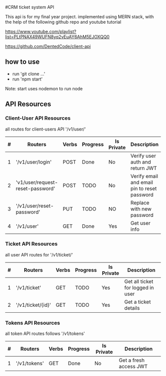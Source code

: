 #CRM ticket system API

This api is for my final year project. implemented using MERN stack, with the help of the following github repo and youtube tutorial

https://www.youtube.com/playlist?list=PLtPNAX49WUFN8yq2vEuAY6AhM5EJOXQQ0

https://github.com/DentedCode/client-api

## how to use

- run 'git clone ...'
- run 'npm start'

Note: start uses nodemon to run node

## API Resources

### Client-User API Resources

all routes for client-users API '/v1/user/'

| #   | Routers                          | Verbs | Progress | Is Private | Description                                  |
| --- | -------------------------------- | ----- | -------- | ---------- | -------------------------------------------- |
| 1   | '/v1/user/login'                 | POST  | Done     | No         | Verify user auth and return JWT              |
| 2   | 'v1/user/request-reset-password' | POST  | TODO     | No         | Verify email and email pin to reset password |
| 3   | '/v1/user/reset-password'        | PUT   | TODO     | NO         | Replace with new password                    |
| 4   | '/v1/user'                       | GET   | Done     | Yes        | Get user info                                |

### Ticket API Resources

all user API routes for '/v1/ticket/'

| #   | Routers           | Verbs | Progress | Is Private | Description                       |
| --- | ----------------- | ----- | -------- | ---------- | --------------------------------- |
| 1   | '/v1/ticket'      | GET   | TODO     | Yes        | Get all ticket for logged in user |
| 2   | '/v1/ticket/{id}' | GET   | TODO     | Yes        | Get a ticket details              |

### Tokens API Resources

all token API routes follows '/v1/tokens'

| #   | Routers      | Verbs | Progress | Is Private | Description            |
| --- | ------------ | ----- | -------- | ---------- | ---------------------- |
| 1   | '/v1/tokens' | GET   | Done     | No         | Get a fresh access JWT |
